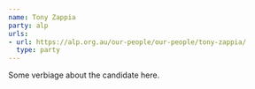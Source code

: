 ```yaml
---
name: Tony Zappia
party: alp
urls:
- url: https://alp.org.au/our-people/our-people/tony-zappia/
  type: party
---
```

Some verbiage about the candidate here.
